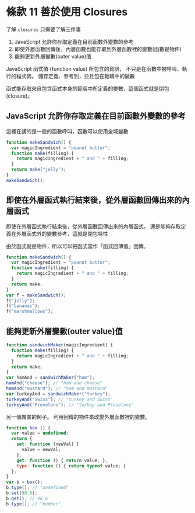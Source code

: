 # 條款 11 善於使用 Closures

了解 `closures` 只需要了解三件事
1. JavaScript 允許你存取定義在目前函數外變數的參考
2. 即使外層函數回傳後，內層函數也能存取到外層函數裡的變數(函數是物件)
3. 能夠更新外層變數(outer value)值

JavaScript 函式值 (function valus) 所包含的資訊，
不只是在函數中被呼叫、執行的程式碼。
儲存定義、參考到，並且包在範疇中的變數

函式能存取來自包含函式本身的範疇中所定義的變數，這個函式就是閉包 (closure)。

## JavaScript 允許你存取定義在目前函數外變數的參考

這裡在講的是一般的函數呼叫，函數可以使用全域變數

```javascript
function makeSandwich() {
  var magicIngredient = "peanut butter"; 
  function make(filling) {
    return magicIngredient + " and " + filling;
  }
  return make("jelly");
}
makeSandwich();
```

## 即使在外層函式執行結束後，從外層函數回傳出來的內層函式

即使在外層函式執行結束後，從外層函數回傳出來的內層函式，
還是能夠存取定義在外層函式外的變數參考，這就是閉包特性

由於函式就是物件，所以可以把函式當作「函式回傳值」回傳。

```javascript
function makeSandwich() {
  var magicIngredient = "peanut butter"; 
  function make(filling) {
    return magicIngredient + " and " + filling;
  }
  return make;
}
var f = makeSandwich();
f("jelly");
f("bananas");
f("marshmallows");
```

## 能夠更新外層變數(outer value)值

```javascript
function sandwichMaker(magicIngredient) {
  function make(filling) {
    return magicIngredient + " and " + filling; 
  }
  return make; 
}
var hamAnd = sandwichMaker("ham"); 
hamAnd("cheese"); // "ham and cheese" 
hamAnd("mustard"); // "ham and mustard"
var turkeyAnd = sandwichMaker("turkey"); 
turkeyAnd("Swiss"); // "turkey and Swiss" 
turkeyAnd("Provolone"); // "turkey and Provolone"
```

另一個厲害的例子。
利用回傳的物件來改變外層函數裡的變數。

```javascript
function box () {
  var value = undefined;
  return {
    set: function (newVal) {
      value = newVal;
    },
    get: function () { return value; },
    type: function () { return typeof value; }
  };
}
var b = box();
b.type(); // "undefined" 
b.set(98.6); 
b.get(); // 98.6  
b.type(); // "number"
```